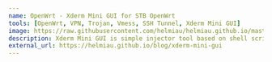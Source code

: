 ```yaml
---
name: OpenWrt - Xderm Mini GUI for STB OpenWrt
tools: [OpenWrt, VPN, Trojan, Vmess, SSH Tunnel, Xderm Mini GUI]
image: https://raw.githubusercontent.com/helmiau/helmiau.github.io/master/images/xderm.png
description: Xderm Mini GUI is simple injector tool based on shell script and python commands for STB OpenWrt by @ryanfauzi1 which help you to inject your OpenWrt connection using VPN (SSH/Trojan/Vmess).
external_url: https://helmiau.github.io/blog/xderm-mini-gui
---
```

